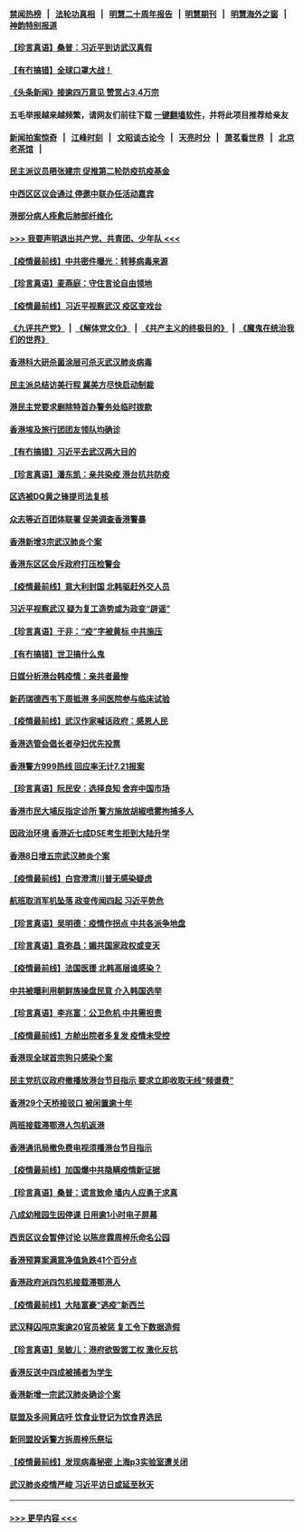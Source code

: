 #### [禁闻热榜](热点新闻.md?=0)  &nbsp;&nbsp;|&nbsp;&nbsp; [法轮功真相](https://github.com/gfw-breaker/truth/blob/master/README.md?=0) &nbsp;&nbsp;|&nbsp;&nbsp; [明慧二十周年报告](https://github.com/gfw-breaker/mh-reports/blob/master/README.md?=0) &nbsp;&nbsp;|&nbsp;&nbsp;[明慧期刊](https://github.com/gfw-breaker/mh-qikan) &nbsp;&nbsp;|&nbsp;&nbsp; [明慧海外之窗](https://github.com/gfw-breaker/mh-news/blob/master/README.md?=0) &nbsp;&nbsp;|&nbsp;&nbsp; [神韵特别报道](https://github.com/gfw-breaker/mh-news/blob/master/shenyun.md?=0)
#### [【珍言真语】桑普：习近平到访武汉真假](../pages/nsc415/n11938896.md?t=03141102) 
#### [【有冇搞错】全球口罩大战！](../pages/nsc415/n11938472.md?t=03141102) 
#### [《头条新闻》接逾四万意见 赞赏占3.4万宗](../pages/nsc415/n11936898.md?t=03141102) 
#### 五毛举报越来越频繁，请网友们前往下载 [一键翻墙软件](https://github.com/gfw-breaker/ssr-accounts)，并将此项目推荐给亲友
#### [新闻拍案惊奇](https://github.com/gfw-breaker/banned-news/blob/master/pages/link4.md) &nbsp;&nbsp;|&nbsp;&nbsp; [江峰时刻](https://github.com/gfw-breaker/banned-news/blob/master/pages/link4.md) &nbsp;&nbsp;|&nbsp;&nbsp; [文昭谈古论今](https://github.com/gfw-breaker/banned-news/blob/master/pages/link4.md) &nbsp;&nbsp;|&nbsp;&nbsp; [天亮时分](https://github.com/gfw-breaker/banned-news/blob/master/pages/link4.md) &nbsp;&nbsp;|&nbsp;&nbsp; [萧茗看世界](https://github.com/gfw-breaker/banned-news/blob/master/pages/link4.md) &nbsp;&nbsp;|&nbsp;&nbsp; [北京老茶馆](https://github.com/gfw-breaker/banned-news/blob/master/pages/link4.md) &nbsp;&nbsp;|&nbsp;&nbsp; 
#### [民主派议员晤张建宗 促推第二轮防疫抗疫基金](../pages/nsc415/n11936899.md?t=03141102) 
#### [中西区区议会通过 停邀中联办任活动嘉宾](../pages/nsc415/n11936888.md?t=03141102) 
#### [港部分病人痊愈后肺部纤维化](../pages/nsc415/n11936846.md?t=03141102) 
#### [>>> 我要声明退出共产党、共青团、少年队 <<<](https://github.com/begood0513/goodnews/blob/master/quit/letter.md) 
#### [【疫情最前线】中共密件曝光：转移病毒来源](../pages/nsc415/n11936342.md?t=03141102) 
#### [【珍言真语】麦燕庭：守住言论自由领地](../pages/nsc415/n11936215.md?t=03141102) 
#### [【疫情最前线】习近平视察武汉 疫区变戏台](../pages/nsc415/n11933377.md?t=03141102) 
#### [《九评共产党》](https://github.com/begood0513/9ping.md/blob/master/README.md) &nbsp;|&nbsp; [《解体党文化》](../../../../jtdwh.md/blob/master/README.md)  &nbsp;|&nbsp; [《共产主义的终极目的》](../../../../gczydzjmd.md/blob/master/README.md) &nbsp;|&nbsp; [《魔鬼在统治我们的世界》](../../../../mgztzwmdsj.md/blob/master/README.md) 
#### [香港科大研杀菌涂层可杀灭武汉肺炎病毒](../pages/nsc415/n11933772.md?t=03141102) 
#### [民主派总结访美行程 冀美方尽快启动制裁](../pages/nsc415/n11933743.md?t=03141102) 
#### [港民主党要求删除特首办警务处临时拨款](../pages/nsc415/n11933730.md?t=03141102) 
#### [香港埃及旅行团团友领队均确诊](../pages/nsc415/n11933697.md?t=03141102) 
#### [【有冇搞错】习近平去武汉两大目的](../pages/nsc415/n11933210.md?t=03141102) 
#### [【珍言真语】潘东凯：亲共染疫 港台抗共防疫](../pages/nsc415/n11933162.md?t=03141102) 
#### [区选被DQ黄之锋提司法复核](../pages/nsc415/n11931195.md?t=03141102) 
#### [众志等近百团体联署 促美调查香港警暴](../pages/nsc415/n11931152.md?t=03141102) 
#### [香港新增3宗武汉肺炎个案](../pages/nsc415/n11931136.md?t=03141102) 
#### [香港东区区会斥政府打压检警会](../pages/nsc415/n11931086.md?t=03141102) 
#### [【疫情最前线】意大利封国 北韩驱赶外交人员](../pages/nsc415/n11930660.md?t=03141102) 
#### [习近平视察武汉 疑为复工造势或为政变“辟谣”](../pages/nsc415/n11930847.md?t=03141102) 
#### [【珍言真语】于非：“疫”字被黄标 中共施压](../pages/nsc415/n11930410.md?t=03141102) 
#### [【有冇搞错】世卫搞什么鬼](../pages/nsc415/n11930475.md?t=03141102) 
#### [日媒分析港台韩疫情：亲共者最惨](../pages/nsc415/n11928776.md?t=03141102) 
#### [新药瑞德西韦下周抵港 多间医院参与临床试验](../pages/nsc415/n11928462.md?t=03141102) 
#### [【疫情最前线】武汉作家喊话政府：感恩人民](../pages/nsc415/n11927940.md?t=03141102) 
#### [香港选管会倡长者孕妇优先投票](../pages/nsc415/n11928449.md?t=03141102) 
#### [香港警方999热线 回应率无计7.21报案](../pages/nsc415/n11928448.md?t=03141102) 
#### [【珍言真语】阮民安：选择良知 舍弃中国市场](../pages/nsc415/n11927705.md?t=03141102) 
#### [香港市民大埔反指定诊所 警方施放胡椒喷雾拘捕多人](../pages/nsc415/n11925774.md?t=03141102) 
#### [因政治环境 香港近七成DSE考生拒到大陆升学](../pages/nsc415/n11925759.md?t=03141102) 
#### [香港8日增五宗武汉肺炎个案](../pages/nsc415/n11925736.md?t=03141102) 
#### [【疫情最前线】白宫澄清川普无感染疑虑](../pages/nsc415/n11925567.md?t=03141102) 
#### [航班取消军机坠落 政变传闻四起 习近平势危](../pages/nsc415/n11925467.md?t=03141102) 
#### [【珍言真语】吴明德：疫情作拐点 中共各派争地盘](../pages/nsc415/n11925299.md?t=03141102) 
#### [【珍言真语】袁弥昌：媚共国家政权或变天](../pages/nsc415/n11923199.md?t=03141102) 
#### [【疫情最前线】法国医援 北韩高层谁感染？](../pages/nsc415/n11920850.md?t=03141102) 
#### [中共被曝利用朝鲜族操盘民意 介入韩国选举](../pages/nsc415/n11921006.md?t=03141102) 
#### [【珍言真语】李兆富：公卫危机 中共需担责](../pages/nsc415/n11920422.md?t=03141102) 
#### [【疫情最前线】方舱出院者多复发 疫情未受控](../pages/nsc415/n11918637.md?t=03141102) 
#### [香港现全球首宗狗只感染个案](../pages/nsc415/n11918710.md?t=03141102) 
#### [民主党抗议政府撤播放港台节目指示 要求立即收取无线“频谱费”](../pages/nsc415/n11918681.md?t=03141102) 
#### [香港29个天桥接驳口 被闲置逾十年](../pages/nsc415/n11918654.md?t=03141102) 
#### [两班接载滞鄂港人包机返港](../pages/nsc415/n11915855.md?t=03141102) 
#### [香港通讯局撤免费电视须播港台节目指示](../pages/nsc415/n11915831.md?t=03141102) 
#### [【疫情最前线】加国爆中共隐瞒疫情新证据](../pages/nsc415/n11915482.md?t=03141102) 
#### [【珍言真语】桑普：谎言致命 墙内人应勇于求真](../pages/nsc415/n11915169.md?t=03141102) 
#### [八成幼稚园生因停课 日用逾1小时电子屏幕](../pages/nsc415/n11913263.md?t=03141102) 
#### [西贡区议会暂停讨论 以陈彦霖周梓乐命名公园](../pages/nsc415/n11913248.md?t=03141102) 
#### [香港预算案满意净值急跌41个百分点](../pages/nsc415/n11913236.md?t=03141102) 
#### [香港政府派四包机接载滞鄂港人](../pages/nsc415/n11913211.md?t=03141102) 
#### [【疫情最前线】大陆富豪“逃疫”新西兰](../pages/nsc415/n11913160.md?t=03141102) 
#### [武汉释囚闯京案逾20官员被惩 复工令下数据造假](../pages/nsc415/n11912743.md?t=03141102) 
#### [【珍言真语】吴敏儿：港府欲毁罢工权 激化反抗](../pages/nsc415/n11912457.md?t=03141102) 
#### [香港反送中四成被捕者为学生](../pages/nsc415/n11910730.md?t=03141102) 
#### [香港新增一宗武汉肺炎确诊个案](../pages/nsc415/n11910724.md?t=03141102) 
#### [联盟及多间黄店吁 饮食业登记为饮食界选民](../pages/nsc415/n11910718.md?t=03141102) 
#### [新同盟投诉警方拆周梓乐祭坛](../pages/nsc415/n11910707.md?t=03141102) 
#### [【疫情最前线】发现病毒秘密 上海p3实验室遭关闭](../pages/nsc415/n11910640.md?t=03141102) 
#### [武汉肺炎疫情严峻 习近平访日或延至秋天](../pages/nsc415/n11910570.md?t=03141102) 

----
#### [ >>> 更早内容 <<< ](../indexes/nsc415-earlier.md)
